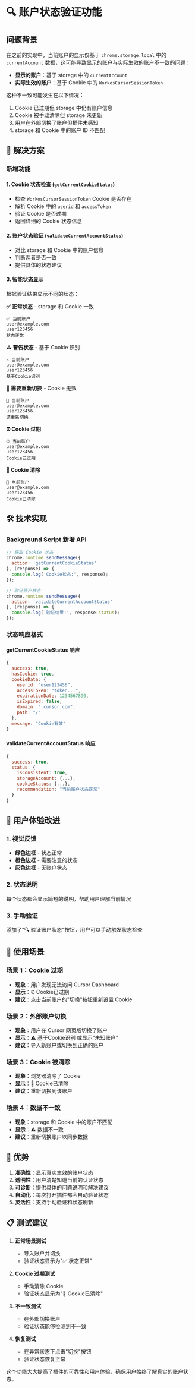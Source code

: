 # 🔍 账户状态验证功能

## 问题背景

在之前的实现中，当前账户的显示仅基于 `chrome.storage.local` 中的 `currentAccount` 数据，这可能导致显示的账户与实际生效的账户不一致的问题：

- **显示的账户**：基于 storage 中的 `currentAccount`
- **实际生效的账户**：基于 Cookie 中的 `WorkosCursorSessionToken`

这种不一致可能发生在以下情况：
1. Cookie 已过期但 storage 中仍有账户信息
2. Cookie 被手动清除但 storage 未更新
3. 用户在外部切换了账户但插件未感知
4. storage 和 Cookie 中的账户 ID 不匹配

## 🎯 解决方案

### 新增功能

#### 1. Cookie 状态检查 (`getCurrentCookieStatus`)
- 检查 `WorkosCursorSessionToken` Cookie 是否存在
- 解析 Cookie 中的 `userid` 和 `accessToken`
- 验证 Cookie 是否过期
- 返回详细的 Cookie 状态信息

#### 2. 账户状态验证 (`validateCurrentAccountStatus`)
- 对比 storage 和 Cookie 中的账户信息
- 判断两者是否一致
- 提供具体的状态建议

#### 3. 智能状态显示
根据验证结果显示不同的状态：

**✅ 正常状态** - storage 和 Cookie 一致
```
✅ 当前账户
user@example.com
user123456
状态正常
```

**⚠️ 警告状态** - 基于 Cookie 识别
```
⚠️ 当前账户
user@example.com
user123456
基于Cookie识别
```

**🔄 需要重新切换** - Cookie 无效
```
🔄 当前账户
user@example.com
user123456
请重新切换
```

**⏰ Cookie 过期**
```
⏰ 当前账户
user@example.com
user123456
Cookie已过期
```

**🍪 Cookie 清除**
```
🍪 当前账户
user@example.com
user123456
Cookie已清除
```

## 🛠️ 技术实现

### Background Script 新增 API

```javascript
// 获取 Cookie 状态
chrome.runtime.sendMessage({
  action: 'getCurrentCookieStatus'
}, (response) => {
  console.log('Cookie状态:', response);
});

// 验证账户状态
chrome.runtime.sendMessage({
  action: 'validateCurrentAccountStatus'
}, (response) => {
  console.log('验证结果:', response.status);
});
```

### 状态响应格式

#### getCurrentCookieStatus 响应
```javascript
{
  success: true,
  hasCookie: true,
  cookieData: {
    userid: "user123456",
    accessToken: "token...",
    expirationDate: 1234567890,
    isExpired: false,
    domain: ".cursor.com",
    path: "/"
  },
  message: "Cookie有效"
}
```

#### validateCurrentAccountStatus 响应
```javascript
{
  success: true,
  status: {
    isConsistent: true,
    storageAccount: {...},
    cookieStatus: {...},
    recommendation: "当前账户状态正常"
  }
}
```

## 🎨 用户体验改进

### 1. 视觉反馈
- **绿色边框** - 状态正常
- **橙色边框** - 需要注意的状态
- **灰色边框** - 无账户状态

### 2. 状态说明
每个状态都会显示简短的说明，帮助用户理解当前情况

### 3. 手动验证
添加了"🔍 验证账户状态"按钮，用户可以手动触发状态检查

## 🔧 使用场景

### 场景 1：Cookie 过期
- **现象**：用户发现无法访问 Cursor Dashboard
- **显示**：⏰ Cookie已过期
- **建议**：点击当前账户的"切换"按钮重新设置 Cookie

### 场景 2：外部账户切换
- **现象**：用户在 Cursor 网页版切换了账户
- **显示**：⚠️ 基于Cookie识别 或显示"未知账户"
- **建议**：导入新账户或切换到正确的账户

### 场景 3：Cookie 被清除
- **现象**：浏览器清除了 Cookie
- **显示**：🍪 Cookie已清除
- **建议**：重新切换到该账户

### 场景 4：数据不一致
- **现象**：storage 和 Cookie 中的账户不匹配
- **显示**：⚠️ 数据不一致
- **建议**：重新切换账户以同步数据

## 🚀 优势

1. **准确性**：显示真实生效的账户状态
2. **透明性**：用户清楚知道当前的认证状态
3. **可诊断**：提供具体的问题说明和解决建议
4. **自动化**：每次打开插件都会自动验证状态
5. **灵活性**：支持手动验证和状态刷新

## 📋 测试建议

1. **正常场景测试**
   - 导入账户并切换
   - 验证状态显示为"✅ 状态正常"

2. **Cookie 过期测试**
   - 手动清除 Cookie
   - 验证状态显示为"🍪 Cookie已清除"

3. **不一致测试**
   - 在外部切换账户
   - 验证状态能够检测到不一致

4. **恢复测试**
   - 在异常状态下点击"切换"按钮
   - 验证状态恢复正常

这个功能大大提高了插件的可靠性和用户体验，确保用户始终了解真实的账户状态。 